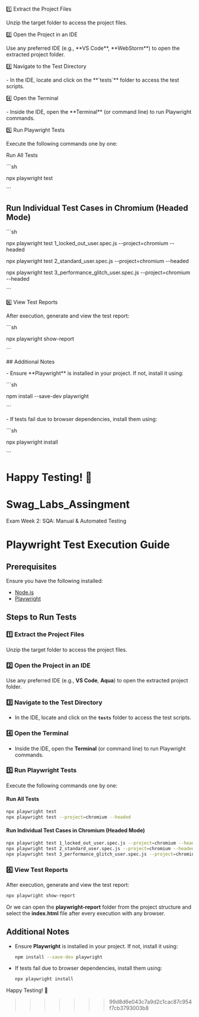 1️⃣ Extract the Project Files

Unzip the target folder to access the project files.

 2️⃣ Open the Project in an IDE

Use any preferred IDE (e.g., \*\*VS Code\*\*, \*\*WebStorm\*\*) to open the extracted project folder.

 3️⃣ Navigate to the Test Directory

\- In the IDE, locate and click on the \*\*\`tests\`\*\* folder to access the test scripts.

 4️⃣ Open the Terminal

\- Inside the IDE, open the \*\*Terminal\*\* (or command line) to run Playwright commands.

 5️⃣ Run Playwright Tests

Execute the following commands one by one:

 Run All Tests

\`\`\`sh

npx playwright test

\`\`\`

## Run Individual Test Cases in Chromium (Headed Mode)

\`\`\`sh

npx playwright test 1\_locked\_out\_user.spec.js --project=chromium --headed

npx playwright test 2\_standard\_user.spec.js --project=chromium --headed

npx playwright test 3\_performance\_glitch\_user.spec.js --project=chromium --headed

\`\`\`

 6️⃣ View Test Reports

After execution, generate and view the test report:

\`\`\`sh

npx playwright show-report

\`\`\`

\## Additional Notes

\- Ensure \*\*Playwright\*\* is installed in your project. If not, install it using:

\`\`\`sh

npm install --save-dev playwright

\`\`\`

\- If tests fail due to browser dependencies, install them using:

\`\`\`sh

npx playwright install

\`\`\`

Happy Testing! 🚀
=======
# Swag_Labs_Assingment
Exam Week 2: SQA: Manual &amp; Automated Testing

# Playwright Test Execution Guide

## Prerequisites
Ensure you have the following installed:
- [Node.js](https://nodejs.org/)
- [Playwright](https://playwright.dev/)

## Steps to Run Tests

### 1️⃣ Extract the Project Files
Unzip the target folder to access the project files.

### 2️⃣ Open the Project in an IDE
Use any preferred IDE (e.g., **VS Code**, **Aqua**) to open the extracted project folder.

### 3️⃣ Navigate to the Test Directory
- In the IDE, locate and click on the **`tests`** folder to access the test scripts.

### 4️⃣ Open the Terminal
- Inside the IDE, open the **Terminal** (or command line) to run Playwright commands.

### 5️⃣ Run Playwright Tests
Execute the following commands one by one:

#### Run All Tests
```sh
npx playwright test
npx playwright test --project=chromium --headed
```

#### Run Individual Test Cases in Chromium (Headed Mode)
```sh
npx playwright test 1_locked_out_user.spec.js --project=chromium --headed
npx playwright test 2_standard_user.spec.js --project=chromium --headed
npx playwright test 3_performance_glitch_user.spec.js --project=chromium --headed
```

### 6️⃣ View Test Reports
After execution, generate and view the test report:
```sh
npx playwright show-report
```

Or we can open the **playwright-report** folder from the project structure and select the **index.html** file after every execution with any browser.

## Additional Notes
- Ensure **Playwright** is installed in your project. If not, install it using:
  ```sh
  npm install --save-dev playwright
  ```
- If tests fail due to browser dependencies, install them using:
  ```sh
  npx playwright install
  ```

Happy Testing! 🚀
>>>>>>> 99d8d6e043c7a9d2c1cac87c954f7cb3793003b8
